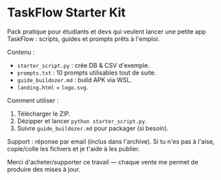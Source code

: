 # TaskFlow Starter Kit

Pack pratique pour étudiants et devs qui veulent lancer une petite app TaskFlow : scripts, guides et prompts prêts à l'emploi.

Contenu :
- `starter_script.py` : crée DB & CSV d'exemple.
- `prompts.txt` : 10 prompts utilisables tout de suite.
- `guide_buildozer.md` : build APK via WSL.
- `landing.html` + `logo.svg`.

Comment utiliser :
1. Télécharger le ZIP.
2. Dézipper et lancer `python starter_script.py`.
3. Suivre `guide_buildozer.md` pour packager (si besoin).

Support : réponse par email (inclus dans l'archive). Si tu n'es pas à l'aise, copie/colle les fichiers et je t'aide à les publier.

Merci d'acheter/supporter ce travail — chaque vente me permet de produire des mises à jour.
